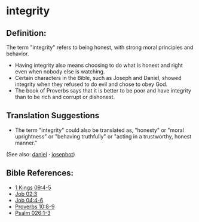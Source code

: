 # integrity #

## Definition: ##

The term "integrity" refers to being honest, with strong moral principles and behavior.

* Having integrity also means choosing to do what is honest and right even when nobody else is watching.
* Certain characters in the Bible, such as Joseph and Daniel, showed integrity when they refused to do evil and chose to obey God.
* The book of Proverbs says that it is better to be poor and have integrity than to be rich and corrupt or dishonest.

## Translation Suggestions ##

* The term "integrity" could also be translated as, "honesty" or "moral uprightness" or "behaving truthfully" or "acting in a trustworthy, honest manner."

(See also: [daniel](../other/daniel.md) **·** [josephot](../other/josephot.md))

## Bible References: ##

* [1 Kings 09:4-5](https://door43.org/en/bible/notes/1ki/09/04)
* [Job 02:3](https://door43.org/en/bible/notes/job/02/03)
* [Job 04:4-6](https://door43.org/en/bible/notes/job/04/04)
* [Proverbs 10:8-9](https://door43.org/en/bible/notes/pro/10/08)
* [Psalm 026:1-3](https://door43.org/en/bible/notes/psa/026/001)

